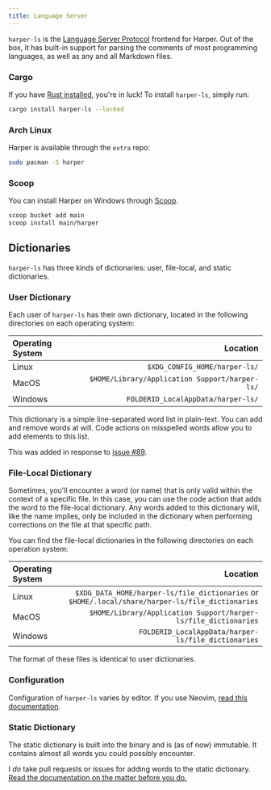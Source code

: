 ```yaml
---
title: Language Server
---
```


`harper-ls` is the [Language Server Protocol](https://microsoft.github.io/language-server-protocol/) frontend for Harper.
Out of the box, it has built-in support for parsing the comments of most programming languages, as well as any and all Markdown files.

### Cargo

If you have [Rust installed](https://www.rust-lang.org/tools/install), you're in luck!
To install `harper-ls`, simply run:

```bash
cargo install harper-ls --locked
```

### Arch Linux

Harper is available through the `extra` repo:

```bash
sudo pacman -S harper
```

### Scoop

You can install Harper on Windows through [Scoop](https://scoop.sh/).

```bash
scoop bucket add main
scoop install main/harper
```

## Dictionaries

`harper-ls` has three kinds of dictionaries: user, file-local, and static dictionaries.

### User Dictionary

Each user of `harper-ls` has their own dictionary, located in the following directories on each operating system:

| Operating System |                                       Location |
| :--------------- | ---------------------------------------------: |
| Linux            |                  `$XDG_CONFIG_HOME/harper-ls/` |
| MacOS            | `$HOME/Library/Application Support/harper-ls/` |
| Windows          |             `FOLDERID_LocalAppData/harper-ls/` |

This dictionary is a simple line-separated word list in plain-text.
You can add and remove words at will.
Code actions on misspelled words allow you to add elements to this list.

This was added in response to [issue #89](https://github.com/automattic/harper/issues/89).

### File-Local Dictionary

Sometimes, you'll encounter a word (or name) that is only valid within the context of a specific file.
In this case, you can use the code action that adds the word to the file-local dictionary.
Any words added to this dictionary will, like the name implies, only be included in the dictionary when performing corrections on the file at that specific path.

You can find the file-local dictionaries in the following directories on each operation system:

| Operating System |                                                                                         Location |
| :--------------- | -----------------------------------------------------------------------------------------------: |
| Linux            | `$XDG_DATA_HOME/harper-ls/file_dictionaries` or `$HOME/.local/share/harper-ls/file_dictionaries` |
| MacOS            |                                  `$HOME/Library/Application Support/harper-ls/file_dictionaries` |
| Windows          |                                              `FOLDERID_LocalAppData/harper-ls/file_dictionaries` |

The format of these files is identical to user dictionaries.

### Configuration

Configuration of `harper-ls` varies by editor.
If you use Neovim, [read this documentation](./neovim#Configuration).

### Static Dictionary

The static dictionary is built into the binary and is (as of now) immutable.
It contains almost all words you could possibly encounter.

I _do_ take pull requests or issues for adding words to the static dictionary.
[Read the documentation on the matter before you do.](../contributors/dictionary)

